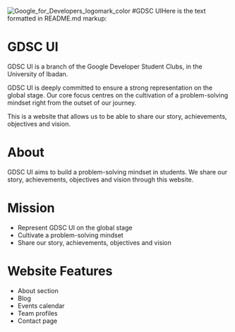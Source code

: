 ![Google_for_Developers_logomark_color](https://github.com/GDSC-UI/Website/assets/103947598/490413b9-3fad-444b-830c-010f1036f09b)
#GDSC UIHere is the text formatted in README.md markup:

# GDSC UI

GDSC UI is a branch of the Google Developer Student Clubs, in the University of Ibadan. 

GDSC UI is deeply committed to ensure a strong representation on the global stage. Our core focus centres on the cultivation of a problem-solving mindset right from the outset of our journey.  

This is a website that allows us to be able to share our story, achievements, objectives and vision.

# About

GDSC UI aims to build a problem-solving mindset in students. We share our story, achievements, objectives and vision through this website.

# Mission

- Represent GDSC UI on the global stage 
- Cultivate a problem-solving mindset
- Share our story, achievements, objectives and vision

# Website Features

- About section
- Blog 
- Events calendar
- Team profiles
- Contact page

